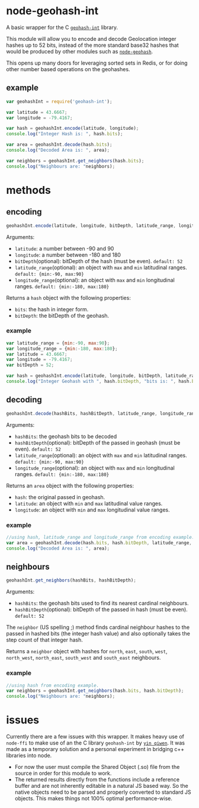 node-geohash-int
================

A basic wrapper for the C [`geohash-int`](https://github.com/yinqiwen/geohash-int) library.

This module will allow you to encode and decode Geolocation integer hashes up to 52 bits, instead of the more standard base32 hashes that would be produced by other modules such as [`node-geohash`](https://github.com/sunng87/node-geohash).

This opens up many doors for leveraging sorted sets in Redis, or for doing other number based operations on the geohashes.

## example
``` js
var geohashInt = require('geohash-int');

var latitude = 43.6667;
var longitude = -79.4167;

var hash = geohashInt.encode(latitude, longitude);
console.log("Integer Hash is: ", hash.bits);

var area = geohashInt.decode(hash.bits);
console.log("Decoded Area is: ", area);

var neighbors = geohashInt.get_neighbors(hash.bits);
console.log("Neighbours are: "neighbors);
```

# methods
## encoding
``` js
geohashInt.encode(latitude, longitude, bitDepth, latitude_range, longitude_range);
```
Arguments:
- `latitude`: a number between -90 and 90
- `longitude`: a number between -180 and 180
- `bitDepth`(optional): bitDepth of the hash (must be even). `default: 52`
- `latitude_range`(optional): an object with `max` and `min` latitudinal ranges. `default: {min:-90, max:90}`
- `longitude_range`(optional): an object with `max` and `min` longitudinal ranges. `default: {min:-180, max:180}`

Returns a `hash` object with the following properties:
- `bits`: the hash in integer form.
- `bitDepth`: the bitDepth of the geohash.

### example
```js
var latitude_range = {min:-90, max:90};
var longitude_range = {min:-180, max:180};
var latitude = 43.6667;
var longitude = -79.4167;
var bitDepth = 52;

var hash = geohashInt.encode(latitude, longitude, bitDepth, latitude_range, longitude_range);
console.log("Integer Geohash with ", hash.bitDepth, "bits is: ", hash.bits);
``` 

## decoding
``` js
geohashInt.decode(hashBits, hashBitDepth, latitude_range, longitude_range);
```
Arguments:
- `hashBits`: the geohash bits to be decoded
- `hashBitDepth`(optional): bitDepth of the passed in geohash (must be even). `default: 52`
- `latitude_range`(optional): an object with `max` and `min` latitudinal ranges. `default: {min:-90, max:90}`
- `longitude_range`(optional): an object with `max` and `min` longitudinal ranges. `default: {min:-180, max:180}`

Returns an `area` object with the following properties:
- `hash`: the original passed in geohash.
- `latitude`: an object with `min` and `max` latitudinal value ranges.
- `longitude`: an object with `min` and `max` longitudinal value ranges.

### example
```js
//using hash, latitude_range and longitude_range from encoding example.
var area = geohashInt.decode(hash.bits, hash.bitDepth, latitude_range, longitude_range);
console.log("Decoded Area is: ", area);
``` 

## neighbours
``` js
geohashInt.get_neighbors(hashBits, hashBitDepth);
```
Arguments:
- `hashBits`: the geohash bits used to find its nearest cardinal neighbours.
- `hashBitDepth`(optional): bitDepth of the passed in hash (must be even). `default: 52`

The `neighbor` (US spelling ;) method finds cardinal neighbour hashes to the passed in hashed bits (the integer hash value) and also optionally takes the step count of that integer hash.

Returns a `neighbor` object with hashes for `north`, `east`, `south`, `west`, `north_west`, `north_east`, `south_west` and `south_east` neighbours.

### example
```js
//using hash from encoding example.
var neighbors = geohashInt.get_neighbors(hash.bits, hash.bitDepth);
console.log("Neighbours are: "neighbors);
``` 

# issues
Currently there are a few issues with this wrapper. It makes heavy use of `node-ffi` to make use of an the C library `geohash-int` by [`yin qiwen`](https://github.com/yinqiwen).
It was made as a temporary solution and a personal experiment in bridging c++ libraries into node.

- For now the user must compile the Shared Object (.so) file from the source in order for this module to work.
- The returned results directly from the functions include a reference buffer and are not inherently editable in a natural JS based way. So the native objects need to be parsed and properly converted to standard JS objects. This makes things not 100% optimal performance-wise.
